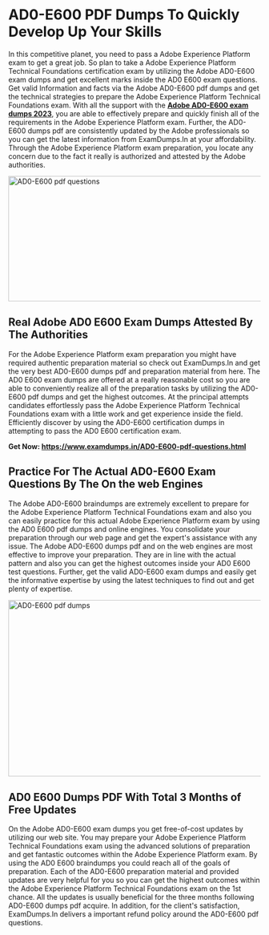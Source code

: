 <h1><strong>AD0-E600 PDF Dumps To Quickly Develop Up Your Skills</strong></h1>
<p>In this competitive planet, you need to pass a Adobe Experience Platform exam to get a great job. So plan to take a Adobe Experience Platform Technical Foundations certification exam by utilizing the Adobe AD0-E600 exam dumps and get excellent marks inside the AD0 E600 exam questions. Get valid Information and facts via the Adobe AD0-E600 pdf dumps and get the technical strategies to prepare the Adobe Experience Platform Technical Foundations exam. With all the support with the <strong><a href="https://www.examdumps.in/AD0-E600-pdf-questions.html">Adobe AD0-E600 exam dumps 2023</a></strong>, you are able to effectively prepare and quickly finish all of the requirements in the Adobe Experience Platform exam. Further, the AD0-E600 dumps pdf are consistently updated by the Adobe professionals so you can get the latest information from ExamDumps.In at your affordability. Through the Adobe Experience Platform exam preparation, you locate any concern due to the fact it really is authorized and attested by the Adobe authorities.</p>
<p><img src="https://i.ibb.co/zxJwW90/Copy-of-Online-Classes-Twitter-header-post-Made-with-Poster-My-Wall-1.png" alt="AD0-E600 pdf questions" width="750" height="250" /></p>
<h2><strong>Real Adobe AD0 E600 Exam Dumps Attested By The Authorities</strong></h2>
<p>For the Adobe Experience Platform exam preparation you might have required authentic preparation material so check out ExamDumps.In and get the very best AD0-E600 dumps pdf and preparation material from here. The AD0 E600 exam dumps are offered at a really reasonable cost so you are able to conveniently realize all of the preparation tasks by utilizing the AD0-E600 pdf dumps and get the highest outcomes. At the principal attempts candidates effortlessly pass the Adobe Experience Platform Technical Foundations exam with a little work and get experience inside the field. Efficiently discover by using the AD0-E600 certification dumps in attempting to pass the AD0 E600 certification exam.</p>
<p><strong>Get Now:&nbsp;<a href="https://www.examdumps.in/AD0-E600-pdf-questions.html">https://www.examdumps.in/AD0-E600-pdf-questions.html</a></strong></p>
<h2><strong>Practice For The Actual AD0-E600 Exam Questions By The On the web Engines</strong></h2>
<p>The Adobe AD0-E600 braindumps are extremely excellent to prepare for the Adobe Experience Platform Technical Foundations exam and also you can easily practice for this actual Adobe Experience Platform exam by using the AD0 E600 pdf dumps and online engines. You consolidate your preparation through our web page and get the expert's assistance with any issue. The Adobe AD0-E600 dumps pdf and on the web engines are most effective to improve your preparation. They are in line with the actual pattern and also you can get the highest outcomes inside your AD0 E600 test questions. Further, get the valid AD0-E600 exam dumps and easily get the informative expertise by using the latest techniques to find out and get plenty of expertise.</p>
<p><a href="https://www.examdumps.in/AD0-E600-pdf-questions.html"><img src="https://i.ibb.co/QkNtdwY/Copy-of-Zoom-Online-Classes-Facebook-Share-Po-Made-with-Poster-My-Wall-1.jpg" alt="AD0-E600 pdf dumps" width="670" height="352" /></a></p>
<h2><strong>AD0 E600 Dumps PDF With Total 3 Months of Free Updates</strong></h2>
<p>On the Adobe AD0-E600 exam dumps you get free-of-cost updates by utilizing our web site. You may prepare your Adobe Experience Platform Technical Foundations exam using the advanced solutions of preparation and get fantastic outcomes within the Adobe Experience Platform exam. By using the AD0 E600 braindumps you could reach all of the goals of preparation. Each of the AD0-E600 preparation material and provided updates are very helpful for you so you can get the highest outcomes within the Adobe Experience Platform Technical Foundations exam on the 1st chance. All the updates is usually beneficial for the three months following AD0-E600 dumps pdf acquire. In addition, for the client's satisfaction, ExamDumps.In delivers a important refund policy around the AD0-E600 pdf questions.</p>
